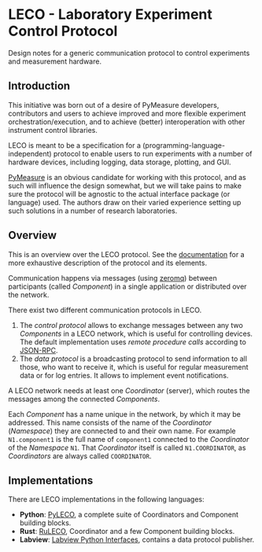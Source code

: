 # LECO - Laboratory Experiment Control Protocol
Design notes for a generic communication protocol to control experiments and measurement hardware.


## Introduction

This initiative was born out of a desire of PyMeasure developers, contributors and users to achieve improved and more flexible experiment orchestration/execution, and to achieve (better) interoperation with other instrument control libraries.

LECO is meant to be a specification for a (programming-language-independent) protocol to enable users to run experiments with a number of hardware devices, including logging, data storage, plotting, and GUI.

[PyMeasure](https://pymeasure.readthedocs.io) is an obvious candidate for working with this protocol, and as such will influence the design somewhat, but we will take pains to make sure the protocol will be agnostic to the actual interface package (or language) used.
The authors draw on their varied experience setting up such solutions in a number of research laboratories.


## Overview

This is an overview over the LECO protocol.
See the [documentation](https://leco-laboratory-experiment-control-protocol.readthedocs.io/en/latest/) for a more exhaustive description of the protocol and its elements.

Communication happens via messages (using [zeromq](https://zeromq.org/)) between participants (called _Component_) in a single application or distributed over the network.

There exist two different communication protocols in LECO.
1. The _control protocol_ allows to exchange messages between any two _Components_ in a LECO network, which is useful for controlling devices.
   The default implementation uses _remote procedure calls_ according to [JSON-RPC](https://www.jsonrpc.org/specification).
2. The _data protocol_ is a broadcasting protocol to send information to all those, who want to receive it, which is useful for regular measurement data or for log entries.
   It allows to implement event notifications.

A LECO network needs at least one _Coordinator_ (server), which routes the messages among the connected _Components_.

Each _Component_ has a name unique in the network, by which it may be addressed.
This name consists of the name of the _Coordinator_ (_Namespace_) they are connected to and their own name.
For example `N1.component1` is the full name of `component1` connected to the _Coordinator_ of the _Namespace_ `N1`.
That _Coordinator_ itself is called `N1.COORDINATOR`, as _Coordinators_ are always called `COORDINATOR`.


## Implementations

There are LECO implementations in the following languages:

- **Python**: [PyLECO](https://github.com/pymeasure/pyleco), a complete suite of Coordinators and Component building blocks.
- **Rust**: [RuLECO](https://github.com/BenediktBurger/ruleco), Coordinator and a few Component building blocks.
- **Labview**: [Labview Python Interfaces](https://git.rwth-aachen.de/nloqo/labview-python-interfaces), contains a data protocol publisher.
